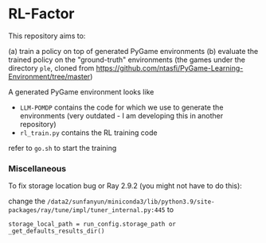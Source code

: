 # RL-Factor

This repository aims to:

(a) train a policy on top of generated PyGame environments
(b) evaluate the trained policy on the "ground-truth" environments (the games
under the directory `ple`, cloned from https://github.com/ntasfi/PyGame-Learning-Environment/tree/master)

A generated PyGame environment looks like 


- `LLM-POMDP` contains the code for which we use to generate the environments (very outdated - I am developing this in another repository)
- `rl_train.py` contains the RL training code

refer to `go.sh` to start the training

### Miscellaneous

To fix storage location bug or Ray 2.9.2 (you might not have to do this):

change the `/data2/sunfanyun/miniconda3/lib/python3.9/site-packages/ray/tune/impl/tuner_internal.py:445` to 
```
storage_local_path = run_config.storage_path or _get_defaults_results_dir()
```
